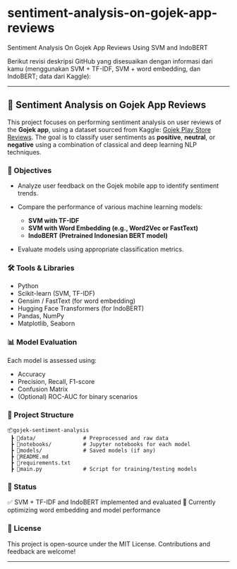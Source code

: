 # sentiment-analysis-on-gojek-app-reviews
Sentiment Analysis On Gojek App Reviews Using SVM and IndoBERT

Berikut revisi deskripsi GitHub yang disesuaikan dengan informasi dari kamu (menggunakan SVM + TF-IDF, SVM + word embedding, dan IndoBERT; data dari Kaggle):

---

## 📱 Sentiment Analysis on Gojek App Reviews

This project focuses on performing sentiment analysis on user reviews of the **Gojek app**, using a dataset sourced from Kaggle: [Gojek Play Store Reviews](https://www.kaggle.com/datasets/dewanakretarta/gojek-playstore-reviews/data). The goal is to classify user sentiments as **positive**, **neutral**, or **negative** using a combination of classical and deep learning NLP techniques.

### 🚀 Objectives

* Analyze user feedback on the Gojek mobile app to identify sentiment trends.
* Compare the performance of various machine learning models:

  * **SVM with TF-IDF**
  * **SVM with Word Embedding (e.g., Word2Vec or FastText)**
  * **IndoBERT (Pretrained Indonesian BERT model)**
* Evaluate models using appropriate classification metrics.

### 🛠️ Tools & Libraries

* Python
* Scikit-learn (SVM, TF-IDF)
* Gensim / FastText (for word embedding)
* Hugging Face Transformers (for IndoBERT)
* Pandas, NumPy
* Matplotlib, Seaborn

### 📊 Model Evaluation

Each model is assessed using:

* Accuracy
* Precision, Recall, F1-score
* Confusion Matrix
* (Optional) ROC-AUC for binary scenarios

### 📂 Project Structure

```
📦gojek-sentiment-analysis
 ┣ 📁data/               # Preprocessed and raw data
 ┣ 📁notebooks/          # Jupyter notebooks for each model
 ┣ 📁models/             # Saved models (if any)
 ┣ 📜README.md
 ┣ 📜requirements.txt
 ┣ 📜main.py             # Script for training/testing models
```

### 📌 Status

✅ SVM + TF-IDF and IndoBERT implemented and evaluated
🔧 Currently optimizing word embedding and model performance

### 📄 License

This project is open-source under the MIT License. Contributions and feedback are welcome!

---
